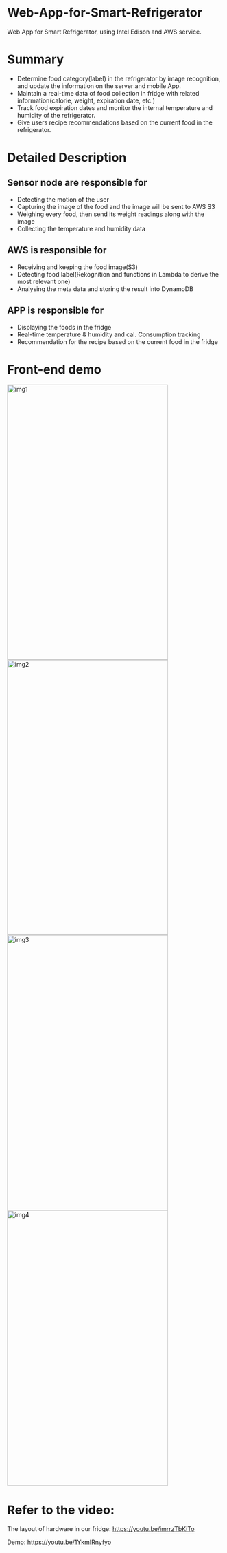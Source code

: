 # Web-App-for-Smart-Refrigerator
Web App for Smart Refrigerator, using Intel Edison and AWS service.

# Summary
* Determine food category(label) in the refrigerator by image recognition, and update the information on the server and mobile App.
* Maintain a real-time data of food collection in fridge with related information(calorie, weight, expiration date, etc.)
* Track food expiration dates and monitor the internal temperature and humidity of the refrigerator.
* Give users recipe recommendations based on the current food in the refrigerator.

# Detailed Description

## Sensor node are responsible for
* Detecting the motion of the user
* Capturing the image of the food and the image will be sent to AWS S3
* Weighing every food, then send its weight readings along with the image
* Collecting the temperature and humidity data 

## AWS is responsible for 
* Receiving and keeping the food image(S3)
* Detecting food label(Rekognition and functions in Lambda to derive the most relevant one)
* Analysing the meta data and storing the result into DynamoDB

## APP is responsible for
* Displaying the foods in the fridge
* Real-time temperature & humidity and cal. Consumption tracking
* Recommendation for the recipe based on the current food in the fridge

# Front-end demo
<img src="https://github.com/OliviaWYQ/Web-App-for-Smart-Refrigerator/blob/master/demo_img/img1.png" width = "375" height = "640" alt="img1" align=center />
<img src="https://github.com/OliviaWYQ/Web-App-for-Smart-Refrigerator/blob/master/demo_img/img2.png" width = "375" height = "640" alt="img2" align=center />
<img src="https://github.com/OliviaWYQ/Web-App-for-Smart-Refrigerator/blob/master/demo_img/img3.png" width = "375" height = "640" alt="img3" align=center />
<img src="https://github.com/OliviaWYQ/Web-App-for-Smart-Refrigerator/blob/master/demo_img/img4.png" width = "375" height = "640" alt="img4" align=center />

# Refer to the video:
The layout of hardware in our fridge:
https://youtu.be/imrrzTbKiTo

Demo:
https://youtu.be/1YkmIRnyfyo

